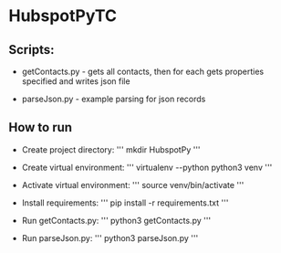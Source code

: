 # HubspotPyTC

## Scripts:

- getContacts.py - gets all contacts, then for each gets properties specified and writes json file

- parseJson.py - example parsing for json records

## How to run

- Create project directory:
		'''
		mkdir HubspotPy
		'''

- Create virtual environment:
		'''
		virtualenv --python python3 venv
		'''

- Activate virtual environment:
		'''
		source venv/bin/activate
		'''

- Install requirements:
		'''
		pip install -r requirements.txt
		'''

- Run getContacts.py:
		'''
		python3 getContacts.py
		'''

- Run parseJson.py:
		'''
		python3 parseJson.py
		'''
 
